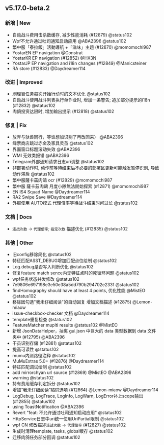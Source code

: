 ## v5.17.0-beta.2

### 新增 | New

* 自动战斗费用击杀数缓存, 减少性能消耗 (#12879) @status102
* Wpf不允许通过吐司通知启动应用 @ABA2396 @status102
* 繁中服「泰拉飯」活動導航 +「滋味」主題 (#12870) @momomochi987
* YostarEN EP navigation @Constrat
* YostarKR EP navigation (#12852) @HX3N
* YostarJP EP navigation and i18n changes (#12849) @Manicsteiner
* RA store (#12833) @Daydreamer114

### 改进 | Improved

* 刷理智任务每次开始行动时的文本优化 @status102
* 自动战斗使用战斗列表执行单作业时, 增加一条警告; 追加部分提示的i18n (#12832) @status102
* 肉鸽投资达限时, 增加输出提示 (#12818) @status102

### 修复 | Fix

* 放弃与驮兽同行，等谁想加识别了再改回来） @ABA2396
* 绿票商店跳过赤金及家具灵茧 @status102
* 界面窗口标题滚动失效 @ABA2396
* WMI 无效类报错 @ABA2396
* Telegram外部通知请求日志uri调整 @status102
* 非部署动作时, 动作前等待结束后不必要的部署区更新可能触发暂停识别, 导致动作滞后 @status102
* 繁中服薩卡茲肉鴿 ocr (#12829) @momomochi987
* 繁中服 薩卡茲肉鴿 月度小隊無法開始探索 (#12871) @momomochi987
* EN IS4 Squad Name @Daydreamer114
* RA2 Swipe Save @Daydreamer114
* 外服使用 AUTO模式 代理倍率等待战斗结束时间过长 @status102

### 文档 | Docs

* `连战次数` -> `代理倍率`; `指定次数` 描述优化 (#12835) @status102

### 其他 | Other

* 旧config移除简化 @status102
* 特征匹配ASST_DEBUG增加匹配点位绘制 @status102
* Log.debug是否写入判断优化 @status102
* 修复feature match sence内无特征点时的死循环问题 @status102
* wpf任务状态并发修改 @status102
* 7e9806e697198e3e50e38a5dd790b294702e233f @status102
* findHomography should have at least 4 points, 优化性能 @MistEO @status102
* 移除因勾选"我未仔细阅读"的自动回复 增加文档描述 (#12875) @Lemon-miaow
* issue-checkbox-checker 文档 @Daydreamer114
* template重复检查 @status102
* FeatureMatcher muplti results @status102 @MistEO
* 新增 JsonDataHelper，抽离 gui.json 中巨大的 data 类型数据到 data 文件夹中 (#12795) @ABA2396
* 干员识别存储 (#12881) @status102
* 提高可读性 @status102
* mumu内测路径注释 @status102
* MuMuExtras 5.0+ (#12876) @Daydreamer114
* 特征匹配调试绘制 @status102
* add mirrorchyan url source (#12869) @MistEO @ABA2396
* warning @status102
* 持有费用缓存判定拆分 @status102
* 增加“我未仔细阅读”陷阱选项 (#12864) @Lemon-miaow @Daydreamer114
* LogDebug, LogTrace, LogInfo, LogWarn, LogError补上scope输出 (#12855) @status102
* using ToastNotification @ABA2396
* Revert "feat: 不允许通过吐司通知启动应用" @status102
* HttpService日志中uri统一使用UriPartial限制 @status102
* wpf CN 修改描述`连战次数` -> `代理倍率` (#12827) @status102
* 生成时清理template, tasks, global缓存 @status102
* 迁移肉鸽任务部分回调 @status102
